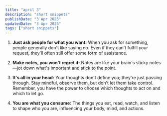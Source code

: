 ```yaml
---  
title: "april 3"  
description: "short snippets"  
publishDate: "3 Apr 2025"  
updatedDate: "3 Apr 2025"  
tags: ["short snippets"]  
---  
```


1. **Just ask people for what you want:** When you ask for something, people generally don't like saying no. Even if they can't fulfill your request, they'll often still offer some form of assistance.  

2. **Make notes, you won't regret it:** Notes are like your brain's sticky notes—jot down what's important and stick to the point.  

3. **It's all in your head:** Your thoughts don't define you; they're just passing through. Stay mindful, observe them, but don't let them take control. Remember, you have the power to choose which thoughts to act on and which to let go.  

4. **You are what you consume:** The things you eat, read, watch, and listen to shape who you are, influencing your body, mind, and actions.  
